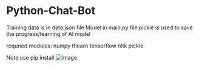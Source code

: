 # Python-Chat-Bot
Training data is in data.json file 
Model in main.py file 
pickle is used to save the progress/learning of AI model

requried modules:
numpy
tflearn
tensorflow
nltk
pickle


Note use pip install 
<img src="../../../gt.png" alt="image">
